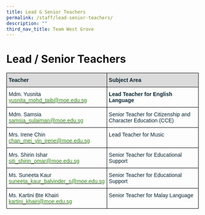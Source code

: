 ```yaml
---
title: Lead & Senior Teachers
permalink: /staff/lead-senior-teachers/
description: ""
third_nav_title: Team West Grove
---
```

# Lead / Senior Teachers

<style type="text/css">
.tg  {border-collapse:collapse;border-spacing:0;}
.tg td{border-color:black;border-style:solid;border-width:1px;font-family:Arial, sans-serif;font-size:14px;
  overflow:hidden;padding:10px 5px;word-break:normal;}
.tg th{border-color:black;border-style:solid;border-width:1px;font-family:Arial, sans-serif;font-size:14px;
  font-weight:normal;overflow:hidden;padding:10px 5px;word-break:normal;}
.tg .tg-s5dh{color:#0C2733;text-align:left;vertical-align:middle}
.tg .tg-7wcr{color:#0C2733;text-align:left;vertical-align:top}
.tg .tg-ytt9{background-color:#DBDBDB;color:#0C2733;font-weight:bold;text-align:left;vertical-align:top}
.tg .tg-z01w{color:#0C2733;font-weight:bold;text-align:left;vertical-align:top}
</style>
<table class="tg">
<thead>
  <tr>
    <th class="tg-ytt9">Teacher</th>
    <th class="tg-ytt9">Subject Area</th>
  </tr>
</thead>
<tbody>
  <tr>
    <td class="tg-7wcr"><span style="font-weight:400;color:#0C2733">Mdm. Yusnita</span><br><a href="mailto:yusnita_mohd_taib@moe.edu.sg"><span style="font-weight:500;color:#348A17">yusnita_mohd_taib@moe.edu.sg</span></a></td>
    <td class="tg-z01w">Lead Teacher for English Language</td>
  </tr>
  <tr>
    <td class="tg-s5dh">Mdm. Samsia<br><a href="mailto:samsia_sulaiman@moe.edu.sg"><span style="font-weight:500;color:#348A17">samsia_sulaiman@moe.edu.sg</span></a></td>
    <td class="tg-7wcr">Senior Teacher for Citizenship and Character Education (CCE)</td>
  </tr>
  <tr>
    <td class="tg-7wcr"><span style="font-weight:400;color:#0C2733">Mrs. Irene Chin</span><br><a href="mailto:chan_mei_yin_irene@moe.edu.sg" target="_blank" rel="noopener noreferrer"><span style="font-weight:500;color:#348A17">chan_mei_yin_irene@moe.edu.sg</span></a></td>
    <td class="tg-7wcr">Lead Teacher for Music</td>
  </tr>
  <tr>
    <td class="tg-7wcr"><span style="font-weight:400;color:#0C2733">Mrs. Shirin Ishar</span><br><a href="mailto:siti_shirin_omar@moe.edu.sg" target="_blank" rel="noopener noreferrer"><span style="font-weight:500;color:#348A17">siti_shirin_omar@moe.edu.sg</span></a></td>
    <td class="tg-7wcr">Senior Teacher for Educational Support</td>
  </tr>
  <tr>
    <td class="tg-7wcr"><span style="font-weight:400;color:#0C2733">Ms. Suneeta Kaur</span><br><a href="mailto:suneeta_kaur_balvinder_s@moe.edu.sg" target="_blank" rel="noopener noreferrer"><span style="font-weight:500;color:#348A17">suneeta_kaur_balvinder_s@moe.edu.sg</span></a></td>
    <td class="tg-7wcr">Senior Teacher for Educational Support</td>
  </tr>
  <tr>
    <td class="tg-7wcr"><span style="font-weight:400;color:#0C2733">Ms. Kartini Bte Khairi</span><br><a href="mailto:kartini_khairi@moe.edu.sg" target="_blank" rel="noopener noreferrer"><span style="font-weight:500;color:#348A17">kartini_khairi@moe.edu.sg</span></a></td>
    <td class="tg-7wcr">Senior Teacher for Malay Language</td>
  </tr>
</tbody>
</table>